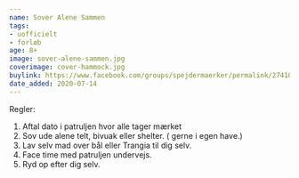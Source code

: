 ```yaml
---
name: Sover Alene Sammen
tags:
- uofficielt
- forløb
age: 8+
image: sover-alene-sammen.jpg
coverimage: cover-hammock.jpg
buylink: https://www.facebook.com/groups/spejdermaerker/permalink/2741071142791584
date_added: 2020-07-14
---
```

Regler:

1. Aftal dato i patruljen hvor alle tager mærket 
2. Sov ude alene telt, bivuak eller shelter. ( gerne i egen have.)
3. Lav selv mad over bål eller Trangia til dig selv.
4. Face time med patruljen undervejs.
5. Ryd op efter dig selv.
